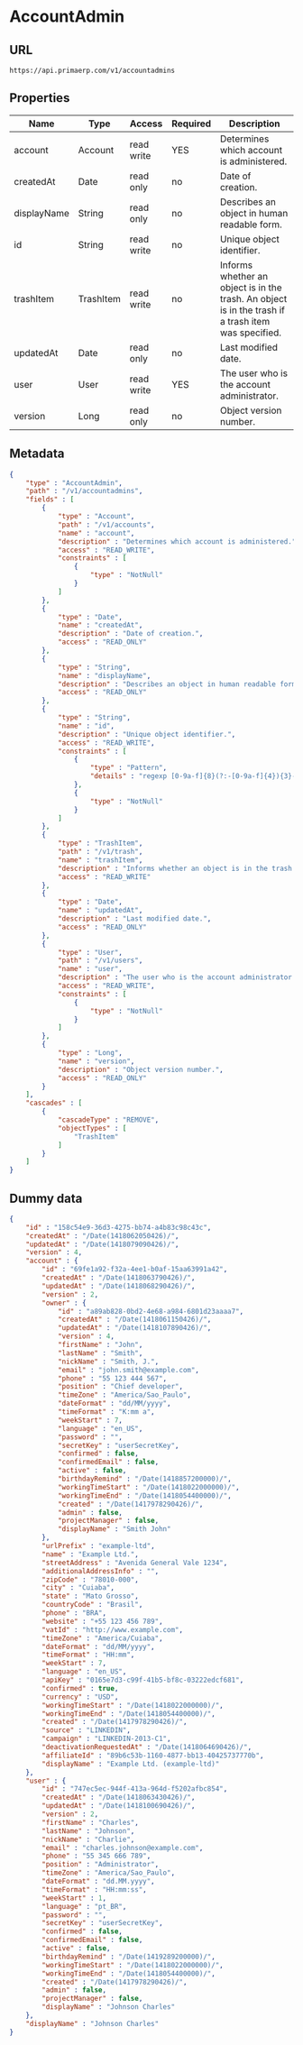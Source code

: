 AccountAdmin
==

## URL

	https://api.primaerp.com/v1/accountadmins

## Properties

| Name        | Type      | Access     | Required                                                               | Description                                                                                         |
|-------------|-----------|------------|------------------------------------------------------------------------|-----------------------------------------------------------------------------------------------------|
| account     | Account   | read write | YES                                                                    | Determines which account is administered.                                                           |
| createdAt   | Date      | read only  | no                                                                     | Date of creation.                                                                                   |
| displayName | String    | read only  | no                                                                     | Describes an object in human readable form.                                                         |
| id          | String    | read write | no                                                                     | Unique object identifier.                                                                           |
| trashItem   | TrashItem | read write | no                                                                     | Informs whether an object is in the trash. An object is in the trash if a trash item was specified. |
| updatedAt   | Date      | read only  | no                                                                     | Last modified date.                                                                                 |
| user        | User      | read write | YES                                                                    | The user who is the account administrator.                                                          |
| version     | Long      | read only  | no                                                                     | Object version number.                                                                              |

## Metadata

```JSON
{
	"type" : "AccountAdmin",
	"path" : "/v1/accountadmins",
	"fields" : [
		{
			"type" : "Account",
			"path" : "/v1/accounts",
			"name" : "account",
			"description" : "Determines which account is administered.",
			"access" : "READ_WRITE",
			"constraints" : [
				{
					"type" : "NotNull"
				}
			]
		},
		{
			"type" : "Date",
			"name" : "createdAt",
			"description" : "Date of creation.",
			"access" : "READ_ONLY"
		},
		{
			"type" : "String",
			"name" : "displayName",
			"description" : "Describes an object in human readable form.",
			"access" : "READ_ONLY"
		},
		{
			"type" : "String",
			"name" : "id",
			"description" : "Unique object identifier.",
			"access" : "READ_WRITE",
			"constraints" : [
				{
					"type" : "Pattern",
					"details" : "regexp [0-9a-f]{8}(?:-[0-9a-f]{4}){3}-[0-9a-f]{12}"
				},
				{
					"type" : "NotNull"
				}
			]
		},
		{
			"type" : "TrashItem",
			"path" : "/v1/trash",
			"name" : "trashItem",
			"description" : "Informs whether an object is in the trash. An object is in the trash if a trash item was specified.",
			"access" : "READ_WRITE"
		},
		{
			"type" : "Date",
			"name" : "updatedAt",
			"description" : "Last modified date.",
			"access" : "READ_ONLY"
		},
		{
			"type" : "User",
			"path" : "/v1/users",
			"name" : "user",
			"description" : "The user who is the account administrator.",
			"access" : "READ_WRITE",
			"constraints" : [
				{
					"type" : "NotNull"
				}
			]
		},
		{
			"type" : "Long",
			"name" : "version",
			"description" : "Object version number.",
			"access" : "READ_ONLY"
		}
	],
	"cascades" : [
		{
			"cascadeType" : "REMOVE",
			"objectTypes" : [
				"TrashItem"
			]
		}
	]
}
```

## Dummy data

```JSON
{
	"id" : "158c54e9-36d3-4275-bb74-a4b83c98c43c",
	"createdAt" : "/Date(1418062050426)/",
	"updatedAt" : "/Date(1418079090426)/",
	"version" : 4,
	"account" : {
		"id" : "69fe1a92-f32a-4ee1-b0af-15aa63991a42",
		"createdAt" : "/Date(1418063790426)/",
		"updatedAt" : "/Date(1418068290426)/",
		"version" : 2,
		"owner" : {
			"id" : "a89ab828-0bd2-4e68-a984-6801d23aaaa7",
			"createdAt" : "/Date(1418061150426)/",
			"updatedAt" : "/Date(1418107890426)/",
			"version" : 4,
			"firstName" : "John",
			"lastName" : "Smith",
			"nickName" : "Smith, J.",
			"email" : "john.smith@example.com",
			"phone" : "55 123 444 567",
			"position" : "Chief developer",
			"timeZone" : "America/Sao_Paulo",
			"dateFormat" : "dd/MM/yyyy",
			"timeFormat" : "K:mm a",
			"weekStart" : 7,
			"language" : "en_US",
			"password" : "",
			"secretKey" : "userSecretKey",
			"confirmed" : false,
			"confirmedEmail" : false,
			"active" : false,
			"birthdayRemind" : "/Date(1418857200000)/",
			"workingTimeStart" : "/Date(1418022000000)/",
			"workingTimeEnd" : "/Date(1418054400000)/",
			"created" : "/Date(1417978290426)/",
			"admin" : false,
			"projectManager" : false,
			"displayName" : "Smith John"
		},
		"urlPrefix" : "example-ltd",
		"name" : "Example Ltd.",
		"streetAddress" : "Avenida General Vale 1234",
		"additionalAddressInfo" : "",
		"zipCode" : "78010-000",
		"city" : "Cuiaba",
		"state" : "Mato Grosso",
		"countryCode" : "Brasil",
		"phone" : "BRA",
		"website" : "+55 123 456 789",
		"vatId" : "http://www.example.com",
		"timeZone" : "America/Cuiaba",
		"dateFormat" : "dd/MM/yyyy",
		"timeFormat" : "HH:mm",
		"weekStart" : 7,
		"language" : "en_US",
		"apiKey" : "0165e7d3-c99f-41b5-bf8c-03222edcf681",
		"confirmed" : true,
		"currency" : "USD",
		"workingTimeStart" : "/Date(1418022000000)/",
		"workingTimeEnd" : "/Date(1418054400000)/",
		"created" : "/Date(1417978290426)/",
		"source" : "LINKEDIN",
		"campaign" : "LINKEDIN-2013-C1",
		"deactivationRequestedAt" : "/Date(1418064690426)/",
		"affiliateId" : "89b6c53b-1160-4877-bb13-40425737770b",
		"displayName" : "Example Ltd. (example-ltd)"
	},
	"user" : {
		"id" : "747ec5ec-944f-413a-964d-f5202afbc854",
		"createdAt" : "/Date(1418063430426)/",
		"updatedAt" : "/Date(1418100690426)/",
		"version" : 2,
		"firstName" : "Charles",
		"lastName" : "Johnson",
		"nickName" : "Charlie",
		"email" : "charles.johnson@example.com",
		"phone" : "55 345 666 789",
		"position" : "Administrator",
		"timeZone" : "America/Sao_Paulo",
		"dateFormat" : "dd.MM.yyyy",
		"timeFormat" : "HH:mm:ss",
		"weekStart" : 1,
		"language" : "pt_BR",
		"password" : "",
		"secretKey" : "userSecretKey",
		"confirmed" : false,
		"confirmedEmail" : false,
		"active" : false,
		"birthdayRemind" : "/Date(1419289200000)/",
		"workingTimeStart" : "/Date(1418022000000)/",
		"workingTimeEnd" : "/Date(1418054400000)/",
		"created" : "/Date(1417978290426)/",
		"admin" : false,
		"projectManager" : false,
		"displayName" : "Johnson Charles"
	},
	"displayName" : "Johnson Charles"
}
```
